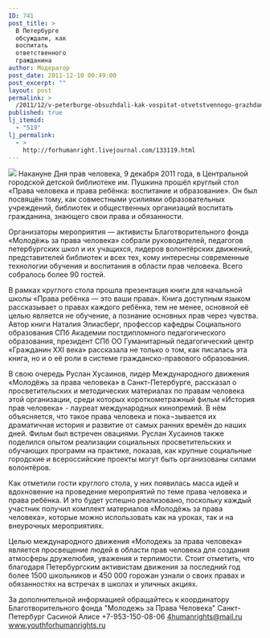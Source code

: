 ```yaml
---
ID: 741
post_title: >
  В Петербурге
  обсуждали, как
  воспитать
  ответственного
  гражданина
author: Модератор
post_date: 2011-12-10 00:49:00
post_excerpt: ""
layout: post
permalink: >
  /2011/12/v-peterburge-obsuzhdali-kak-vospitat-otvetstvennogo-grazhdanina.html
published: true
lj_itemid:
  - "519"
lj_permalink:
  - >
    http://forhumanright.livejournal.com/133119.html
---
```

<img src="http://cs5338.vk.com/u132145096/132409092/x_5b26039f.jpg" /> Накануне Дня прав человека, 9 декабря 2011 года, в Центральной городской детской библиотеке им. Пушкина прошёл круглый стол «Права человека и права ребёнка: воспитание и образование». Он был посвящён тому, как совместными усилиями образовательных учреждений, библиотек и общественных организаций воспитать гражданина, знающего свои права и обязанности.

Организаторы мероприятия — активисты Благотворительного фонда «Молодёжь за права человека» собрали руководителей, педагогов петербургских школ и их учащихся, лидеров волонтёрских движений, представителей библиотек и всех тех, кому интересны современные технологии обучения и воспитания в области прав человека. Всего собралось более 90 гостей.

В рамках круглого стола прошла презентация книги для начальной школы «Права ребёнка — это ваши права». Книга доступным языком рассказывает о правах каждого ребёнка, тем не менее, основной её целью является не обучение, а познание основных прав через чувства. Автор книги Наталия Элиасберг, профессор кафедры Социального образования СПб Академии постдипломного педагогического образования, президент СПб ОО Гуманитарный педагогический центр «Гражданин XXI века» рассказала не только о том, как писалась эта книга, но и о её роли в системе гражданско-правового образования.

В свою очередь Руслан Хусаинов, лидер Международного движения «Молодёжь за права человека» в Санкт-Петербурге, рассказал о просветительских и методических материалах по правам человека этой организации, среди которых короткометражный фильм «История прав человека» - лауреат международных кинопремий. В нём объясняется, что такое права человека и пока¬зывается их драматичная история и развитие от самых ранних времён до наших дней. Фильм был встречен овациями. Руслан Хусаинов также поделился опытом реализации социальных просветительских и обучающих программ на практике, показав, как крупные социальные городские и всероссийские проекты могут быть организованы силами волонтёров.

Как отметили гости круглого стола, у них появилась масса идей и вдохновение на проведение мероприятий по теме права человека и права ребёнка. И это будет успешно реализовано, поскольку каждый участник получил комплект материалов «Молодёжь за права человека», которые можно использовать как на уроках, так и на внеурочных мероприятиях.

Целью международного движения «Молодежь за права человека» является просвещение людей в области прав человека для создания атмосферы дружелюбия, уважения и терпимости. Стоит отметить, что благодаря Петербургским активистам движения за последний год более 1500 школьников и 450 000 горожан узнали о своих правах и обязанностях на встречах в школах и уличных акциях.

За дополнительной информацией обращайтесь к координатору
Благотворительного фонда
"Молодежь за Права Человека" Санкт-Петербург 
Сасиной Алисе 
+7-953-150-08-06 
4humanrights@mail.ru
www.youthforhumanrights.ru